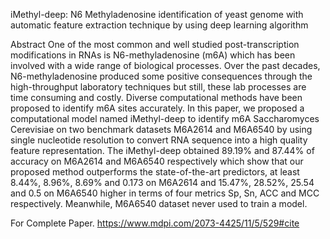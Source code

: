 iMethyl-deep: N6 Methyladenosine identification of yeast genome with automatic feature extraction technique by using deep learning algorithm

Abstract
One of the most common and well studied post-transcription modifications in RNAs is N6-methyladenosine (m6A) which has been involved with a wide range of biological processes. Over the past decades, N6-methyladenosine produced some positive consequences through the high-throughput laboratory techniques but still, these lab processes are time consuming and costly. Diverse computational methods have been proposed to identify m6A sites accurately. In this paper, we proposed a computational model named iMethyl-deep to identify m6A Saccharomyces Cerevisiae on two benchmark datasets M6A2614 and M6A6540 by using single nucleotide resolution to convert RNA sequence into a high quality feature representation. The iMethyl-deep obtained 89.19% and 87.44% of accuracy on M6A2614 and M6A6540 respectively which show that our proposed method outperforms the state-of-the-art predictors, at least 8.44%, 8.96%, 8.69% and 0.173 on M6A2614 and 15.47%, 28.52%, 25.54 and 0.5 on M6A6540 higher in terms of four metrics Sp, Sn, ACC and MCC respectively. Meanwhile, M6A6540 dataset never used to train a model.

For Complete Paper.
https://www.mdpi.com/2073-4425/11/5/529#cite
